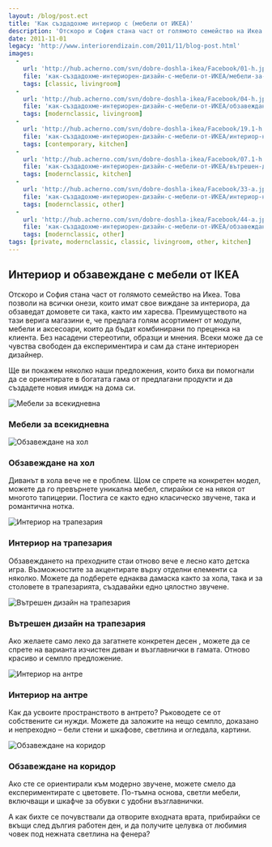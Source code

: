 ```yaml
---
layout: /blog/post.ect
title: 'Как създадохме интериор с (мебели от ИКЕА)'
description: 'Отскоро и София стана част от голямото семейство на Икеа. Това позволи на всички онези, които имат свое виждане за интериора, да обзаведат домовете си така, както им харесва. Ще ви покажем няколко наши предложения, които биха ви помогнали да се ориентирате в богатата гама от предлагани продукти и да създадете новия имидж на дома си.'
date: 2011-11-01
legacy: 'http://www.interiorendizain.com/2011/11/blog-post.html'
images:
  -
    url: 'http://hub.acherno.com/svn/dobre-doshla-ikea/Facebook/01-h.jpg'
    file: 'как-създадохме-интериорен-дизайн-с-мебели-от-ИКЕА/мебели-за-всекидневна.jpg'
    tags: [classic, livingroom]
  -
    url: 'http://hub.acherno.com/svn/dobre-doshla-ikea/Facebook/04-h.jpg'
    file: 'как-създадохме-интериорен-дизайн-с-мебели-от-ИКЕА/обзавеждане-на-хол.jpg'
    tags: [modernclassic, livingroom]
  -
    url: 'http://hub.acherno.com/svn/dobre-doshla-ikea/Facebook/19.1-h.jpg'
    file: 'как-създадохме-интериорен-дизайн-с-мебели-от-ИКЕА/интериор-на-трапезария-с-ИКЕА.jpg'
    tags: [contemporary, kitchen]
  -
    url: 'http://hub.acherno.com/svn/dobre-doshla-ikea/Facebook/07.1-h.jpg'
    file: 'как-създадохме-интериорен-дизайн-с-мебели-от-ИКЕА/вътрешен-дизайн-на-трапезария.jpg'
    tags: [modernclassic, kitchen]
  -
    url: 'http://hub.acherno.com/svn/dobre-doshla-ikea/Facebook/33-a.jpg'
    file: 'как-създадохме-интериорен-дизайн-с-мебели-от-ИКЕА/интериор-на-антре.jpg'
    tags: [modernclassic, other]
  -
    url: 'http://hub.acherno.com/svn/dobre-doshla-ikea/Facebook/44-a.jpg'
    file: 'как-създадохме-интериорен-дизайн-с-мебели-от-ИКЕА/обзавеждане-на-коридор.jpg'
    tags: [modernclassic, other]
tags: [private, modernclassic, classic, livingroom, other, kitchen]
---
```

## **Интериор** и **обзавеждане** с мебели от IKEA
Отскоро и София стана част от голямото семейство на Икеа. Това позволи на всички онези, които имат свое виждане за интериора, да обзаведат домовете си така, както им харесва. Преимуществото на тази верига магазини е, че предлага голям асортимент от модули, мебели и аксесоари, които да бъдат комбинирани по преценка на клиента. Без насадени стереотипи, образци и мнения. Всеки може да се чувства свободен да експериментира и сам да стане интериорен дизайнер.

Ще ви покажем няколко наши предложения, които биха ви помогнали да се ориентирате в богатата гама от предлагани продукти и да създадете новия имидж на дома си.

![Мебели за всекидневна](как-създадохме-интериорен-дизайн-с-мебели-от-ИКЕА/мебели-за-всекидневна.jpg)
### Мебели за **всекидневна**

![Обзавеждане на хол](как-създадохме-интериорен-дизайн-с-мебели-от-ИКЕА/обзавеждане-на-хол.jpg)
### Обзавеждане на **хол**

Диванът в хола вече не е проблем. Щом се спрете на конкретен модел, можете да го превърнете уникална мебел, спирайки се на някоя от многото тапицерии. Постига се както едно класическо звучене, така и романтична нотка.

![Интериор на трапезария](как-създадохме-интериорен-дизайн-с-мебели-от-ИКЕА/интериор-на-трапезария-с-ИКЕА.jpg)
### Интериор на **трапезария**

Обзавеждането на преходните стаи отново вече е лесно като детска игра. Възможностите за акцентирате върху отделни елементи са няколко. Можете да подберете еднаква дамаска както за хола, така и за столовете в трапезарията, създавайки едно цялостно звучене.
  
![Вътрешен дизайн на трапезария](как-създадохме-интериорен-дизайн-с-мебели-от-ИКЕА/вътрешен-дизайн-на-трапезария.jpg)
### Вътрешен дизайн на **трапезария**

Ако желаете само леко да загатнете конкретен десен , можете да се спрете на варианта изчистен диван и възглавнички в гамата. Отново красиво и семпло предложение.

![Интериор на антре](как-създадохме-интериорен-дизайн-с-мебели-от-ИКЕА/интериор-на-антре.jpg)
### Интериор на **антре**

Как да усвоите пространството в антрето? Ръководете се от собствените си нужди. Можете да заложите на нещо семпло, доказано и непреходно – бели стени и шкафове, светлина и огледала, картини.

![Обзавеждане на коридор](как-създадохме-интериорен-дизайн-с-мебели-от-ИКЕА/обзавеждане-на-коридор.jpg)
### Обзавеждане на **коридор**

Ако сте се ориентирали към модерно звучене, можете смело да експериментирате с цветовете. По-тъмна основа, светли мебели, включващи и шкафче за обувки с удобни възглавнички.

А как бихте се почувствали да отворите входната врата, прибирайки се вкъщи след дългия работен ден, и да получите целувка от любимия човек под нежната светлина на фенера?